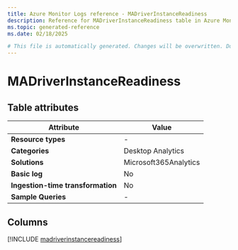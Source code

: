 ```yaml
---
title: Azure Monitor Logs reference - MADriverInstanceReadiness
description: Reference for MADriverInstanceReadiness table in Azure Monitor Logs.
ms.topic: generated-reference
ms.date: 02/18/2025

# This file is automatically generated. Changes will be overwritten. Do not change this file directly.
---
```


# MADriverInstanceReadiness




## Table attributes

|Attribute|Value|
|---|---|
|**Resource types**|-|
|**Categories**|Desktop Analytics|
|**Solutions**| Microsoft365Analytics|
|**Basic log**|No|
|**Ingestion-time transformation**|No|
|**Sample Queries**|-|



## Columns
  
[!INCLUDE [madriverinstancereadiness](~/reusable-content/ce-skilling/azure/includes/azure-monitor/reference/tables/madriverinstancereadiness-include.md)]
